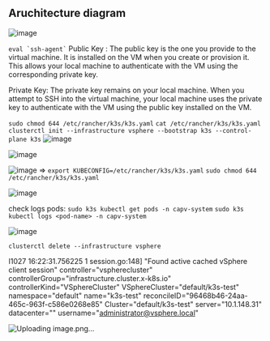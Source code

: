 ## Aruchitecture diagram

![image](https://github.com/user-attachments/assets/ca17c4d2-dc75-4cb4-8fa0-3870fba4a055)

``` eval `ssh-agent` ```
Public Key
: The public key is the one you provide to the virtual machine. It is installed on the VM when you create or provision it. This allows your local machine to authenticate with the VM using the corresponding private key.
 
Private Key: The private key remains on your local machine. When you attempt to SSH into the virtual machine, your local machine uses the private key to authenticate with the VM using the public key installed on the VM.

``` sudo chmod 644 /etc/rancher/k3s/k3s.yaml ```
``` cat /etc/rancher/k3s/k3s.yaml ```
``` clusterctl init --infrastructure vsphere --bootstrap k3s --control-plane k3s ```
![image](https://github.com/user-attachments/assets/3423f308-b468-4f03-beaf-62ca6ccceac3)

![image](https://github.com/user-attachments/assets/260f03fc-5ee9-4666-a74f-ec1769aa10c0)

![image](https://github.com/user-attachments/assets/d49d22dd-d580-4d34-93ad-66034d919fb4)
=> 
`export KUBECONFIG=/etc/rancher/k3s/k3s.yaml`
`sudo chmod 644 /etc/rancher/k3s/k3s.yaml`


![image](https://github.com/user-attachments/assets/59f916db-ecdc-4cdc-a3d6-cba3e9c50d93)

check logs pods:
```sudo k3s kubectl get pods -n capv-system```
``` sudo k3s kubectl logs <pod-name> -n capv-system ```

![image](https://github.com/user-attachments/assets/e1b20064-e311-4fd8-b62c-46645e74a44c)

 ```clusterctl delete --infrastructure vsphere```

I1027 16:22:31.756225       1 session.go:148] "Found active cached vSphere client session" controller="vspherecluster" controllerGroup="infrastructure.cluster.x-k8s.io" controllerKind="VSphereCluster" VSphereCluster="default/k3s-test" namespace="default" name="k3s-test" reconcileID="96468b46-24aa-465c-963f-c586e0268e85" Cluster="default/k3s-test" server="10.1.148.31" datacenter="" username="administrator@vsphere.local"

![Uploading image.png…]()

